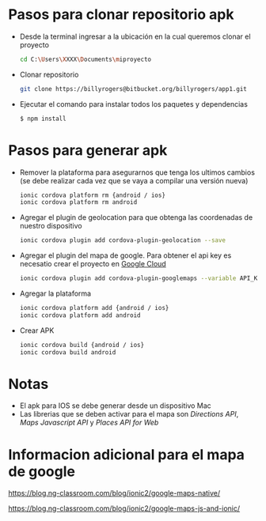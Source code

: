 # Pasos para clonar repositorio apk
  - Desde la terminal ingresar a la ubicación en la cual queremos clonar el proyecto
    ```sh
    cd C:\Users\XXXX\Documents\miproyecto
    ````
  - Clonar repositorio
       ```sh
       git clone https://billyrogers@bitbucket.org/billyrogers/app1.git
       ````
  - Ejecutar el comando para instalar todos los paquetes y dependencias
    ```sh
    $ npm install
    ```
# Pasos para generar apk
- Remover la plataforma para asegurarnos que tenga los ultimos cambios (se debe realizar
    cada vez que se vaya a compilar una versión nueva)
    ```sh
    ionic cordova platform rm {android / ios}
    ionic cordova platform rm android
    ```
- Agregar el plugin de geolocation para que obtenga las coordenadas de nuestro dispositivo
    ```sh
    ionic cordova plugin add cordova-plugin-geolocation --save
    ```
    
- Agregar el plugin del mapa de google. Para obtener el api key es necesatio crear el proyecto en [Google Cloud](https://cloud.google.com/maps-platform/?hl=es-419.)
    ```sh
    ionic cordova plugin add cordova-plugin-googlemaps --variable API_KEY_FOR_ANDROID="YOUR_ANDROID_API_KEY_IS_HERE" --variable API_KEY_FOR_IOS="YOUR_IOS_API_KEY_IS_HERE" --save
    ```
- Agregar la plataforma 
    ```sh
    ionic cordova platform add {android / ios}
    ionic cordova platform add android
    ```
- Crear APK  
    ```sh
    ionic cordova build {android / ios}
    ionic cordova build android
    ```
    
# Notas
- El apk para IOS se debe generar desde un dispositivo Mac
- Las librerias que se deben activar para el mapa son *Directions API*, *Maps Javascript API* y *Places API for Web* 

# Informacion adicional para el mapa de google

https://blog.ng-classroom.com/blog/ionic2/google-maps-native/

https://blog.ng-classroom.com/blog/ionic2/google-maps-js-and-ionic/
